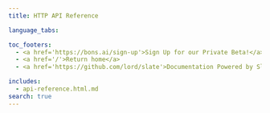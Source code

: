 ```yaml
---
title: HTTP API Reference

language_tabs:

toc_footers:
  - <a href='https://bons.ai/sign-up'>Sign Up for our Private Beta!</a>
  - <a href='/'>Return home</a>
  - <a href='https://github.com/lord/slate'>Documentation Powered by Slate</a>

includes:
  - api-reference.html.md
search: true
---
```

